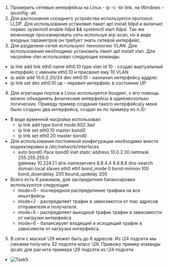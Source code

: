 1. Проверить сетевые интерфейсы на Linux - ip -c -br link, на Windows - ipconfig -all.
2. Для распознания соседнего устройства используется протокол LLDP. Для использования установил пакет apt install lldpd и включил сервис systemctl enable lldpd && systemctl start lldpd. Так-же можноеще просканировать сеть используя arp-scan, но в виде входных параметров он требует знать сетевой интерфейс.
3. Для разделеня сетей используют технологию VLAN. Для использования необходимо установить пакет apt install vlan. Для насройки vlan использовал следующие команды:
* ip link add link eth0 name eth0.10 type vlan id 10 - создал виртуальный интерфейс с именем eth0.10 и присвоил ему 10 VLAN
* ip addr add 10.0.2.20/24 dev eth0.10 - назначил интерфейсу аддрес
* ip link set dev eth0.10 up - перевел интерфейс в состояние UP
4. Для агрегации портов в Linux используется бондинг, с его помощь можно объединять физические интерфейсы в один\несколько логических. Приведу пример создания такого интерфейса(у меня было создано два интерфейса, создал их по примеру из п.3):
* В виде врменной насройки использовал:
  * ip link add type bond mode 802.3ad
  * ip link set eth0.10 master bond0
  * ip link set eth0.20 master bond0
* Для использования постоянной конфигурации необходимо внести корректировки в /etc/network/interfaces
  * auto bond0
    iface bond0 inet static
    address 10.0.2.30
    netmask 255.255.255.0    
    gateway 10.224.1.1
    dns-nameservers 8.8.4.4 8.8.8.8
    dns-search domain.local
        slaves eth0 eth1
        bond_mode 0
        bond-miimon 100
        bond_downdelay 200
        bound_updelay 200
* Всего есть 6 режимов, для заспределния балансировки используются следующие
  * mode=0 - поочередное распределение трафика на все иньетфейсы
  * mode=2 - распределяет трафик в зависимотси от mac адресов отправителя и получателя.
  * mode=5 - распределяет выходной трафик трафик в зависимости от нагрузки интерфейса
  * mode=6 - балансирует входящий и исходящий трафик в зависимоти от нагрузки интерфейса.
5. В сети с маской \29 может быть до 6 адресов. Из \24 подсети мы сможем получить 32 подсети класс \29. Привожу пример команды ipcalc для расчета примера \29 подсети из \24 подсети
* ![Task5](https://github.com/Atlipoka/devops_netology/blob/main/ComputerNetwork/Lecture1/CN2-task5.png)
